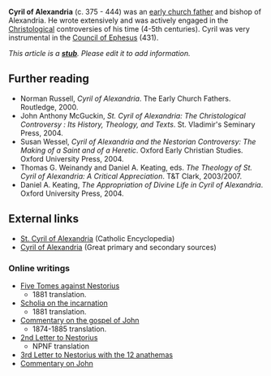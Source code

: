**Cyril of Alexandria** (c. 375 - 444) was an
[early church father](Early_church_fathers "Early church fathers")
and bishop of Alexandria. He wrote extensively and was actively
engaged in the [Christological](Christological "Christological")
controversies of his time (4-5th centuries). Cyril was very
instrumental in the
[Council of Ephesus](Council_of_Ephesus "Council of Ephesus")
(431).

*This article is a **[stub](http://www.theopedia.com/Category:Theopedia_stubs "Category:Theopedia stubs")**. Please edit it to add information.*
## Further reading

-   Norman Russell, *Cyril of Alexandria*. The Early Church
    Fathers. Routledge, 2000.
-   John Anthony McGuckin,
    *St. Cyril of Alexandria: The Christological Controversy : Its History, Theology, and Texts*.
    St. Vladimir's Seminary Press, 2004.
-   Susan Wessel,
    *Cyril of Alexandria and the Nestorian Controversy: The Making of a Saint and of a Heretic*.
    Oxford Early Christian Studies. Oxford University Press, 2004.
-   Thomas G. Weinandy and Daniel A. Keating, eds.
    *The Theology of St. Cyril of Alexandria: A Critical Appreciation*.
    T&T Clark, 2003/2007.
-   Daniel A. Keating,
    *The Appropriation of Divine Life in Cyril of Alexandria*. Oxford
    University Press, 2004.

## External links

-   [St. Cyril of Alexandria](http://www.newadvent.org/cathen/04592b.htm)
    (Catholic Encyclopedia)
-   [Cyril of Alexandria](http://www.earlychurch.org.uk/cyrilalex.php)
    (Great primary and secondary sources)

### Online writings

-   [Five Tomes against Nestorius](http://www.tertullian.org/fathers/index.htm#Five_tomes_against_Nestorius)
    - 1881 translation.
-   [Scholia on the incarnation](http://www.tertullian.org/fathers/index.htm#Cyril_Scholia)
    - 1881 translation.
-   [Commentary on the gospel of John](http://www.tertullian.org/fathers/index.htm#Cyril_Commentary_on_the_Gospel_of_John)
    - 1874-1885 translation.
-   [2nd Letter to Nestorius](http://www.ccel.org/fathers2/NPNF2-14/Npnf2-14-67.htm)
    - NPNF translation
-   [3rd Letter to Nestorius with the 12 anathemas](http://www.ccel.org/fathers2/NPNF2-14/Npnf2-14-70.htm)
-   [Commentary on John](http://www.tertullian.org/fathers/index.htm#Cyril_Commentary_on_the_Gospel_of_John)



